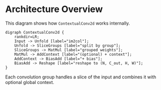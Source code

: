 # Architecture Overview

This diagram shows how `ContextualConv2d` works internally.

```{graphviz}
digraph ContextualConv2d {
    rankdir=LR;
    Input -> Unfold [label="im2col"];
    Unfold -> SliceGroups [label="split by group"];
    SliceGroups -> MatMul [label="grouped weights"];
    MatMul -> AddContext [label="(optional) + context"];
    AddContext -> BiasAdd [label="+ bias"];
    BiasAdd -> Reshape [label="reshape to (N, C_out, H, W)"];
}
```

Each convolution group handles a slice of the input and combines it with optional global context.